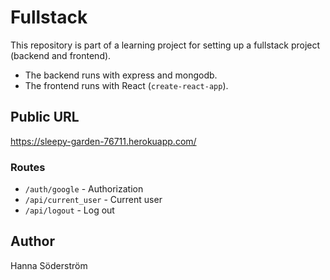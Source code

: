# Fullstack

This repository is part of a learning project for setting up a fullstack project (backend and frontend).

- The backend runs with express and mongodb.
- The frontend runs with React (`create-react-app`).

## Public URL

https://sleepy-garden-76711.herokuapp.com/

### Routes

- `/auth/google` - Authorization
- `/api/current_user` - Current user
- `/api/logout` - Log out

## Author

Hanna Söderström
